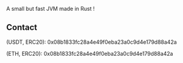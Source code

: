 A small but fast JVM made in Rust !

## Contact
(USDT, ERC20):  0x08b1833fc28a4e49f0eba23a0c9d4e179d88a42a 

(ETH, ERC20): 0x08b1833fc28a4e49f0eba23a0c9d4e179d88a42a
